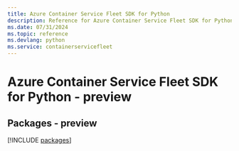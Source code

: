 ```yaml
---
title: Azure Container Service Fleet SDK for Python
description: Reference for Azure Container Service Fleet SDK for Python
ms.date: 07/31/2024
ms.topic: reference
ms.devlang: python
ms.service: containerservicefleet
---
```

# Azure Container Service Fleet SDK for Python - preview
## Packages - preview
[!INCLUDE [packages](container-service-fleet-index.md)]